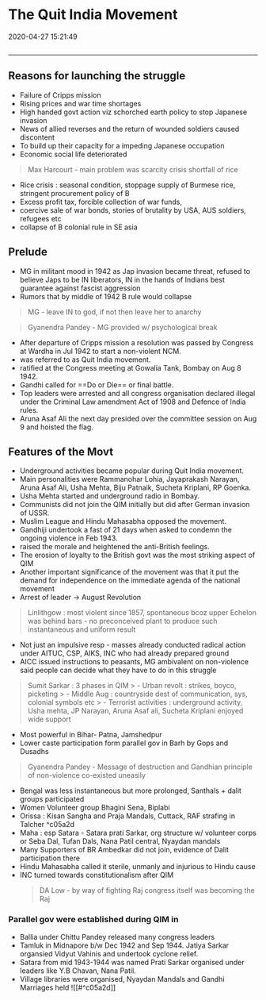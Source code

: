 # The Quit India Movement
2020-04-27 15:21:49
```toc
```
---

## Reasons for launching the struggle 
-   Failure of Cripps mission
-   Rising prices and war time shortages
-   High handed govt action viz schorched earth policy to stop Japanese invasion
-   News of allied reverses and the return of wounded soldiers caused discontent
-   To build up their capacity for a impeding Japanese occupation
-   Economic social life deteriorated
  > Max Harcourt - main problem was scarcity crisis shortfall of rice
-   Rice crisis : seasonal condition, stoppage supply of Burmese rice, stringent procurement policy of B
-   Excess profit tax, forcible collection of war funds, 
- coercive sale of war bonds, stories of brutality by USA, AUS soldiers, refugees etc 
- collapse of B colonial rule in SE asia

## Prelude 
- MG in militant mood in 1942 as Jap invasion became threat, refused to believe Japs to be IN liberators, IN in the hands of Indians best guarantee against fascist aggression
-   Rumors that by middle of 1942 B rule would collapse

> MG - leave IN to god, if not then leave her to anarchy
 
> Gyanendra Pandey - MG provided w/ psychological break
-   After departure of Cripps mission a resolution was passed by Congress at Wardha in Jul 1942 to start a non-violent NCM. 
-   was referred to as Quit India movement.
-   ratified at the Congress meeting at Gowalia Tank, Bombay on Aug 8 1942. 
-   Gandhi called for ==Do or Die== or final battle.
-   Top leaders were arrested and all congress organisation declared illegal under the Criminal Law amendment Act of 1908 and Defence of India rules.
-   Aruna Asaf Ali the next day presided over the committee session on Aug 9 and hoisted the flag.

##  Features of the Movt
-   Underground activities became popular during Quit India movement. 
-   Main personalities were Rammanohar Lohia, Jayaprakash Narayan, Aruna Asaf Ali, Usha Mehta, Biju Patnaik, Sucheta Kriplani, RP Goenka.
-   Usha Mehta started and underground radio in Bombay.
-   Communists did not join the QIM initially but did after German invasion of USSR. 
-   Muslim League and Hindu Mahasabha opposed the movement.
-   Gandhiji undertook a fast of 21 days when asked to condemn the ongoing violence in Feb 1943.
-   raised the morale and heightened the anti-British feelings.
-   The erosion of loyalty to the British govt was the most striking aspect of QIM
-   Another important significance of the movement was that it put the demand for independence on the immediate agenda of the national movement
-   Arrest of leader -> August Revolution
  > Linlithgow : most violent since 1857, spontaneous bcoz upper Echelon was behind bars - no preconceived plant to produce such instantaneous and uniform result
-   Not just an impulsive resp - masses already conducted radical action under AITUC, CSP, AIKS, INC who had already prepared ground
-   AICC issued instructions to peasants, MG ambivalent on non-violence said people can decide what they have to do in this struggle
  > Sumit Sarkar : 3 phases in QIM
	>  - Urban revolt : strikes, boyco, picketing
	>  - Middle Aug : countryside dest of communication, sys, colonial symbols etc
	>  - Terrorist activities : underground activity, Usha mehta, JP Narayan, Aruna Asaf ali, Sucheta Kriplani enjoyed wide support
-   Most powerful in Bihar- Patna, Jamshedpur
-   Lower caste participation form parallel gov in Barh by Gops and Dusadhs
  > Gyanendra Pandey - Message of destruction and Gandhian principle of non-violence co-existed uneasily
-   Bengal was less instantaneous but more prolonged, Santhals + dalit groups participated
-   Women Volunteer group Bhagini Sena, Biplabi
-   Orissa : Kisan Sangha and Praja Mandals, Cuttack, RAF strafing in Talcher ^c05a2d
-   Maha : esp Satara - Satara prati Sarkar, org structure w/ volunteer corps or Seba Dal, Tufan Dals, Nana Patil central, Nyaydan mandals
-   Many Supporters of BR Ambedkar did not join, evidence of Dalit participation there
-   Hindu Mahasabha called it sterile, unmanly and injurious to Hindu cause
-   INC turned towards constitutionalism after QIM
      > DA Low - by way of fighting Raj congress itself was becoming the Raj

### Parallel gov were established during QIM in 

-   Ballia under Chittu Pandey released many congress leaders
-   Tamluk in Midnapore b/w Dec 1942 and Sep 1944. Jatiya Sarkar organsied Vidyut Vahinis and undertook cyclone relief.
-   Satara from mid 1943-1944 was named Prati Sarkar organised under leaders like Y.B Chavan, Nana Patil. 
-   Village libraries were organised, Nyaydan Mandals and Gandhi Marriages held
![[#^c05a2d]]
 





